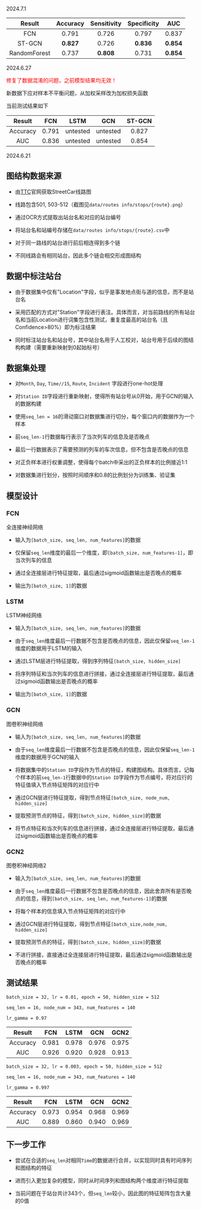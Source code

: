 2024.7.1

|    Result    | Accuracy | Sensitivity | Specificity |   AUC    |
|:------------:|:--------:|:-----------:|:-----------:|:--------:|
|     FCN      |  0.791   |    0.726    |    0.797    |  0.837   |
|    ST-GCN    | <b>0.827 |    0.726    |  <b>0.836   | <b>0.854 |
| RandomForest |  0.737   |  <b>0.808   |    0.731    | <b>0.854 |

2024.6.27

<span style="color: red; "> 修复了数据混淆的问题，之前模型结果均无效！ </span>

新数据下应对样本不平衡问题，从加权采样改为加权损失函数

当前测试结果如下

|  Result  |  FCN  |   LSTM   |   GCN    | ST-GCN |
|:--------:|:-----:|:--------:|:--------:|:------:|
| Accuracy | 0.791 | untested | untested | 0.827  |
|   AUC    | 0.836 | untested | untested | 0.854  |

2024.6.21

<h2>图结构数据来源</h2>

- 由[TTC](www.ttc.ca/routes-and-schedules)官网获取StreetCar线路图

- 线路包含501, 503-512（截图见`data/routes info/stops/{route}.png`）

- 通过OCR方式提取出站台名和对应的站台编号

- 将站台名和站编号存储在`data/routes info/stops/{route}.csv`中

- 对于同一路线的站台进行前后相连得到多个链

- 不同线路会有相同站台，因此多个链会相交形成图结构

<h2>数据中标注站台</h2>

- 由于数据集中仅有"Location"字段，似乎是事发地点街与道的信息，而不是站台名

- 采用匹配的方式对"Station"字段进行表注。具体而言，对当前路线的所有站台名和当前Location进行词集包含性测试，重复度最高的站台名（且Confidence>80%）即为标注结果

- 同时标注站台名和站台号，其中站台名用于人工校对，站台号用于后续的图结构构建（需要重新映射到0起始标号）

<h2>数据集处理</h2>

- 对`Month`, `Day`, `Time//15`, `Route`, `Incident` 字段进行one-hot处理

- 对`Station ID`字段进行重新映射，使得所有站台号从0开始，用于GCN的输入的数据构建

- 使用`seq_len = 16`的滑动窗口对数据集进行切分，每个窗口内的数据作为一个样本

- 前`seq_len-1`行数据每行表示了当次列车的信息及是否晚点

- 最后一行数据表示了需要预测的列车的车次信息，但不包含是否晚点的信息

- 对正负样本进行权重调整，使得每个batch中采出的正负样本的比例接近1:1

- 对数据集进行划分，按照时间顺序和0.8的比例划分为训练集、验证集

<h2>模型设计</h2>

<h3>FCN</h3>

全连接神经网络

- 输入为`[batch_size, seq_len, num_features]`的数据

- 仅保留`seq_len`维度的最后一个维度，即`[batch_size, num_features-1]`，即当次列车的信息

- 通过全连接层进行特征提取，最后通过sigmoid函数输出是否晚点的概率

- 输出为`[batch_size, 1]`的数据


<h3>LSTM</h3>

LSTM神经网络

- 输入为`[batch_size, seq_len, num_features]`的数据

- 由于`seq_len`维度最后一行数据不包含是否晚点的信息，因此仅保留`seq_len-1`维度的数据用于LSTM的输入

- 通过LSTM层进行特征提取，得到序列特征`[batch_size, hidden_size]`

- 将序列特征和当次列车的信息进行拼接，通过全连接层进行特征提取，最后通过sigmoid函数输出是否晚点的概率

- 输出为`[batch_size, 1]`的数据


<h3>GCN</h3>

图卷积神经网络

- 输入为`[batch_size, seq_len, num_features]`的数据

- 由于`seq_len`维度最后一行数据不包含是否晚点的信息，因此仅保留`seq_len-1`维度的数据用于GCN的输入

- 将数据集中的`Station ID`字段作为节点的特征，构建图结构。具体而言，记每个样本的前`seq_len-1`行数据中的`Station ID`字段作为节点编号，将对应行的特征值填入节点特征矩阵的对应行中

- 通过GCN层进行特征提取，得到节点特征`[batch_size, node_num, hidden_size]`

- 提取预测节点的特征，得到`[batch_size, hidden_size]`的数据

- 将节点特征和当次列车的信息进行拼接，通过全连接层进行特征提取，最后通过sigmoid函数输出是否晚点的概率


<h3>GCN2</h3>

图卷积神经网络2

- 输入为`[batch_size, seq_len, num_features]`的数据

- 由于`seq_len`维度最后一行数据不包含是否晚点的信息，因此舍弃所有是否晚点的信息，得到`[batch_size, seq_len, num_features-1]`的数据

- 将每个样本的信息填入节点特征矩阵的对应行中

- 通过GCN层进行特征提取，得到节点特征`[batch_size,node_num, hidden_size]`

- 提取预测节点的特征，得到`[batch_size, hidden_size]`的数据

- 不进行拼接，直接通过全连接层进行特征提取，最后通过sigmoid函数输出是否晚点的概率


<h2>测试结果</h2>

`batch_size = 32, lr = 0.01, epoch = 50, hidden_size = 512`

`seq_len = 16, node_num = 343, num_features = 140`

`lr_gamma = 0.97`

|  Result  |  FCN  | LSTM  |  GCN  | GCN2  |
|:--------:|:-----:|:-----:|:-----:|:-----:|
| Accuracy | 0.981 | 0.978 | 0.976 | 0.975 |
|   AUC    | 0.926 | 0.920 | 0.928 | 0.913 |

`batch_size = 32, lr = 0.003, epoch = 50, hidden_size = 512`

`seq_len = 16, node_num = 343, num_features = 140`

`lr_gamma = 0.997`

|  Result  |  FCN  | LSTM  |  GCN  | GCN2  |
|:--------:|:-----:|:-----:|:-----:|:-----:|
| Accuracy | 0.973 | 0.954 | 0.968 | 0.969 |
|   AUC    | 0.889 | 0.860 | 0.940 | 0.969 |


<h2>下一步工作</h2>

- 尝试在合适的`seq_len`对相同`Time`的数据进行合并，以实现同时具有时间序列和图结构的特征

- 进而引入更加复杂的模型，同时从时间序列和图结构两个维度进行特征提取

- 当前问题在于站台共计343个，但`seq_len`较小，因此图的特征矩阵包含大量的0值







